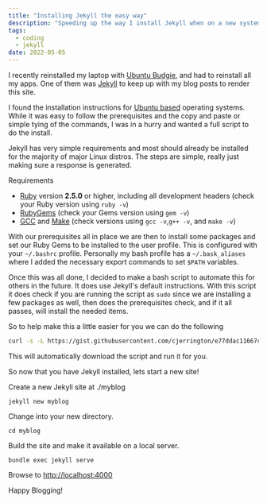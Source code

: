 ```yaml
---
title: "Installing Jekyll the easy way"
description: "Speeding up the way I install Jekyll when on a new system."
tags:
  - coding
  - jekyll
date: 2022-05-05
---
```


I recently reinstalled my laptop with [Ubuntu Budgie](https://ubuntubudgie.org/), and had to reinstall all my apps. One of them was [Jekyll](https://jekyllrb.com/) to keep up with my blog posts to render this site.

I found the installation instructions for [Ubuntu based](https://jekyllrb.com/docs/installation/ubuntu/) operating systems. While it was easy to follow the prerequisites and the copy and paste or simple tying of the commands, I was in a hurry and wanted a full script to do the install.

Jekyll has very simple requirements and most should already be installed for the majority of major Linux distros. The steps are simple, really just making sure a response is generated.

Requirements

- [Ruby](https://www.ruby-lang.org/en/downloads/) version **2.5.0** or higher, including all development headers (check your Ruby version using `ruby -v`)
- [RubyGems](https://rubygems.org/pages/download) (check your Gems version using `gem -v`)
- [GCC](https://gcc.gnu.org/install/) and [Make](https://www.gnu.org/software/make/) (check versions using `gcc -v`,`g++ -v`, and `make -v`)

With our prerequisites all in place we are then to install some packages and set our Ruby Gems to be installed to the user profile. This is configured with your `~/.bashrc` profile. Personally my bash profile has a `~/.bask_aliases` where I added the necessary export commands to set `$PATH` variables.

Once this was all done, I decided to make a bash script to automate this for others in the future. It does use Jekyll's default instructions. With this script it does check if you are running the script as `sudo` since we are installing a few packages as well, then does the prerequisites check, and if it all passes, will install the needed items.

<script src="https://gist.github.com/cjerrington/e77ddac11667c01a62ae8361f1962dba.js"></script>

So to help make this a little easier for you we can do the following

```bash
curl -s -L https://gist.githubusercontent.com/cjerrington/e77ddac11667c01a62ae8361f1962dba/raw/d1c02e73e03e96e0446511c21faf4aa228faad31/install-jekyll.sh | bash
```

This will automatically download the script and run it for you.

So now that you have Jekyll installed, lets start a new site!

Create a new Jekyll site at ./myblog

```
jekyll new myblog
```

Change into your new directory.

```
cd myblog
```

Build the site and make it available on a local server.

```
bundle exec jekyll serve
```

Browse to [http://localhost:4000](http://localhost:4000)

Happy Blogging!
